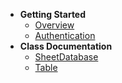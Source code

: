 <!-- docs/_sidebar.md -->
* **Getting Started**
  * [Overview](/ "sheets-database")
  * [Authentication](getting-started/authentication)
* **Class Documentation**
  * [SheetDatabase](classdocs/sheetdatabase)
  * [Table](classdocs/table)
